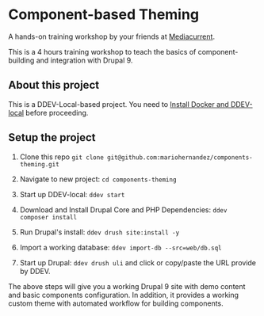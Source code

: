 # Component-based Theming
A hands-on training workshop by your friends at [Mediacurrent](https://mediacurrent.com).

This is a 4 hours training workshop to teach the basics of component-building and integration with Drupal 9.

## About this project

This is a DDEV-Local-based project.  You need to [Install Docker and DDEV-local](https://ddev.readthedocs.io/en/stable/#installation) before proceeding.

## Setup the project

1. Clone this repo `git clone git@github.com:mariohernandez/components-theming.git`

1. Navigate to new project: `cd components-theming`

1. Start up DDEV-local: `ddev start`

1. Download and Install Drupal Core and PHP Dependencies: `ddev composer install`

1. Run Drupal's install: `ddev drush site:install -y`

1. Import a working database: `ddev import-db --src=web/db.sql`

1. Start up Drupal: `ddev drush uli` and click or copy/paste the URL provide by DDEV.

The above steps will give you a working Drupal 9 site with demo content and basic components configuration.  In addition, it provides a working custom theme with automated workflow for building components.
